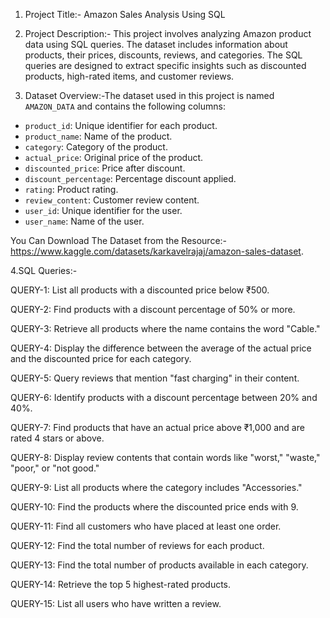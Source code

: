 1. Project Title:-
   Amazon Sales Analysis Using SQL
   
2. Project Description:-
   This project involves analyzing Amazon product data using SQL queries.
   The dataset includes information about products, their prices, discounts, reviews, and categories.
   The SQL queries are designed to extract specific insights such as discounted products, high-rated items, and customer reviews.
   
3. Dataset Overview:-The dataset used in this project is named `AMAZON_DATA` and contains the following columns:
- `product_id`: Unique identifier for each product.
- `product_name`: Name of the product.
- `category`: Category of the product.
- `actual_price`: Original price of the product.
- `discounted_price`: Price after discount.
- `discount_percentage`: Percentage discount applied.
- `rating`: Product rating.
- `review_content`: Customer review content.
- `user_id`: Unique identifier for the user.
- `user_name`: Name of the user.

You Can Download The Dataset from the  Resource:-  https://www.kaggle.com/datasets/karkavelrajaj/amazon-sales-dataset.

  
4.SQL Queries:-

QUERY-1:
List all products with a discounted price below ₹500.

QUERY-2:
Find products with a discount percentage of 50% or more.

QUERY-3:
Retrieve all products where the name contains the word "Cable."

QUERY-4:
Display the difference between the average of the actual price and the discounted price for each category.

QUERY-5:
Query reviews that mention "fast charging" in their content.

QUERY-6:
Identify products with a discount percentage between 20% and 40%.

QUERY-7:
Find products that have an actual price above ₹1,000 and are rated 4 stars or above.

QUERY-8:
Display review contents that contain words like "worst," "waste," "poor," or "not good."

QUERY-9:
List all products where the category includes "Accessories."

QUERY-10:
Find the products where the discounted price ends with 9.

QUERY-11:
Find all customers who have placed at least one order.

QUERY-12:
Find the total number of reviews for each product.

QUERY-13:
Find the total number of products available in each category.

QUERY-14:
Retrieve the top 5 highest-rated products.

QUERY-15:
List all users who have written a review.

